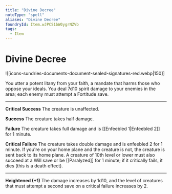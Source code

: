 ```yaml
---
title: "Divine Decree"
noteType: "spell"
aliases: "Divine Decree"
foundryId: Item.wJPCS1bW0ygrNZVb
tags:
  - Item
---
```


# Divine Decree
![[icons-sundries-documents-document-sealed-signatures-red.webp|150]]

You utter a potent litany from your faith, a mandate that harms those who oppose your ideals. You deal 7d10 spirit damage to your enemies in the area; each enemy must attempt a Fortitude save.

* * *

**Critical Success** The creature is unaffected.

**Success** The creature takes half damage.

**Failure** The creature takes full damage and is [[Enfeebled 1|Enfeebled 2]] for 1 minute.

**Critical Failure** The creature takes double damage and is enfeebled 2 for 1 minute. If you're on your home plane and the creature is not, the creature is sent back to its home plane. A creature of 10th level or lower must also succeed at a Will save or be [[Paralyzed]] for 1 minute; if it critically fails, it dies (this is a death effect).

* * *

**Heightened (+1)** The damage increases by 1d10, and the level of creatures that must attempt a second save on a critical failure increases by 2.
